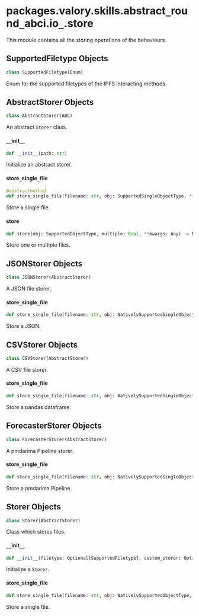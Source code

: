 <a id="packages.valory.skills.abstract_round_abci.io_.store"></a>

# packages.valory.skills.abstract`_`round`_`abci.io`_`.store

This module contains all the storing operations of the behaviours.

<a id="packages.valory.skills.abstract_round_abci.io_.store.SupportedFiletype"></a>

## SupportedFiletype Objects

```python
class SupportedFiletype(Enum)
```

Enum for the supported filetypes of the IPFS interacting methods.

<a id="packages.valory.skills.abstract_round_abci.io_.store.AbstractStorer"></a>

## AbstractStorer Objects

```python
class AbstractStorer(ABC)
```

An abstract `Storer` class.

<a id="packages.valory.skills.abstract_round_abci.io_.store.AbstractStorer.__init__"></a>

#### `__`init`__`

```python
def __init__(path: str)
```

Initialize an abstract storer.

<a id="packages.valory.skills.abstract_round_abci.io_.store.AbstractStorer.store_single_file"></a>

#### store`_`single`_`file

```python
@abstractmethod
def store_single_file(filename: str, obj: SupportedSingleObjectType, **kwargs: Any) -> None
```

Store a single file.

<a id="packages.valory.skills.abstract_round_abci.io_.store.AbstractStorer.store"></a>

#### store

```python
def store(obj: SupportedObjectType, multiple: bool, **kwargs: Any) -> None
```

Store one or multiple files.

<a id="packages.valory.skills.abstract_round_abci.io_.store.JSONStorer"></a>

## JSONStorer Objects

```python
class JSONStorer(AbstractStorer)
```

A JSON file storer.

<a id="packages.valory.skills.abstract_round_abci.io_.store.JSONStorer.store_single_file"></a>

#### store`_`single`_`file

```python
def store_single_file(filename: str, obj: NativelySupportedSingleObjectType, **kwargs: Any) -> None
```

Store a JSON.

<a id="packages.valory.skills.abstract_round_abci.io_.store.CSVStorer"></a>

## CSVStorer Objects

```python
class CSVStorer(AbstractStorer)
```

A CSV file storer.

<a id="packages.valory.skills.abstract_round_abci.io_.store.CSVStorer.store_single_file"></a>

#### store`_`single`_`file

```python
def store_single_file(filename: str, obj: NativelySupportedSingleObjectType, **kwargs: Any) -> None
```

Store a pandas dataframe.

<a id="packages.valory.skills.abstract_round_abci.io_.store.ForecasterStorer"></a>

## ForecasterStorer Objects

```python
class ForecasterStorer(AbstractStorer)
```

A pmdarima Pipeline storer.

<a id="packages.valory.skills.abstract_round_abci.io_.store.ForecasterStorer.store_single_file"></a>

#### store`_`single`_`file

```python
def store_single_file(filename: str, obj: NativelySupportedSingleObjectType, **kwargs: Any) -> None
```

Store a pmdarima Pipeline.

<a id="packages.valory.skills.abstract_round_abci.io_.store.Storer"></a>

## Storer Objects

```python
class Storer(AbstractStorer)
```

Class which stores files.

<a id="packages.valory.skills.abstract_round_abci.io_.store.Storer.__init__"></a>

#### `__`init`__`

```python
def __init__(filetype: Optional[SupportedFiletype], custom_storer: Optional[CustomStorerType], path: str)
```

Initialize a `Storer`.

<a id="packages.valory.skills.abstract_round_abci.io_.store.Storer.store_single_file"></a>

#### store`_`single`_`file

```python
def store_single_file(filename: str, obj: NativelySupportedObjectType, **kwargs: Any) -> None
```

Store a single file.

